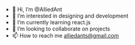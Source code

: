 - 👋 Hi, I’m @AlliedAnt
- 👀 I’m interested in designing and development
- 🌱 I’m currently learning react.js
- 💞️ I’m looking to collaborate on projects
- 📫 How to reach me alliedants@gmail.com

<!---
AlliedAnt/AlliedAnt is a ✨ special ✨ repository because its `README.md` (this file) appears on your GitHub profile.
You can click the Preview link to take a look at your changes.
--->
